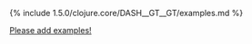 {% include 1.5.0/clojure.core/DASH__GT__GT/examples.md %}

[Please add examples!](https://github.com/arrdem/grimoire/edit/master/_includes/1.6.0/clojure.core/DASH__GT__GT/examples.md)
